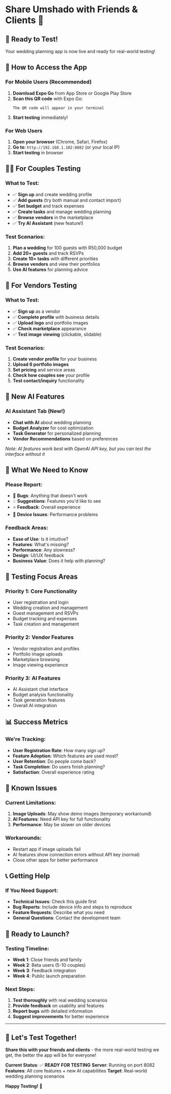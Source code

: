 # Share Umshado with Friends & Clients 👥

## 🚀 **Ready to Test!**

Your wedding planning app is now live and ready for real-world testing!

## 📱 **How to Access the App**

### **For Mobile Users (Recommended)**
1. **Download Expo Go** from App Store or Google Play Store
2. **Scan this QR code** with Expo Go:
   ```
   The QR code will appear in your terminal
   ```
3. **Start testing** immediately!

### **For Web Users**
1. **Open your browser** (Chrome, Safari, Firefox)
2. **Go to**: `http://192.168.1.102:8082` (or your local IP)
3. **Start testing** in browser

## 👰🤵 **For Couples Testing**

### **What to Test:**
- ✅ **Sign up** and create wedding profile
- ✅ **Add guests** (try both manual and contact import)
- ✅ **Set budget** and track expenses
- ✅ **Create tasks** and manage wedding planning
- ✅ **Browse vendors** in the marketplace
- ✅ **Try AI Assistant** (new feature!)

### **Test Scenarios:**
1. **Plan a wedding** for 100 guests with R50,000 budget
2. **Add 20+ guests** and track RSVPs
3. **Create 10+ tasks** with different priorities
4. **Browse vendors** and view their portfolios
5. **Use AI features** for planning advice

## 🏢 **For Vendors Testing**

### **What to Test:**
- ✅ **Sign up** as a vendor
- ✅ **Complete profile** with business details
- ✅ **Upload logo** and portfolio images
- ✅ **Check marketplace** appearance
- ✅ **Test image viewing** (clickable, slidable)

### **Test Scenarios:**
1. **Create vendor profile** for your business
2. **Upload 6 portfolio images**
3. **Set pricing** and service areas
4. **Check how couples see** your profile
5. **Test contact/inquiry** functionality

## 🤖 **New AI Features**

### **AI Assistant Tab** (New!)
- **Chat with AI** about wedding planning
- **Budget Analyzer** for cost optimization
- **Task Generator** for personalized planning
- **Vendor Recommendations** based on preferences

*Note: AI features work best with OpenAI API key, but you can test the interface without it*

## 📝 **What We Need to Know**

### **Please Report:**
- 🐛 **Bugs**: Anything that doesn't work
- 💡 **Suggestions**: Features you'd like to see
- ⭐ **Feedback**: Overall experience
- 📱 **Device Issues**: Performance problems

### **Feedback Areas:**
- **Ease of Use**: Is it intuitive?
- **Features**: What's missing?
- **Performance**: Any slowness?
- **Design**: UI/UX feedback
- **Business Value**: Does it help with planning?

## 🎯 **Testing Focus Areas**

### **Priority 1: Core Functionality**
- User registration and login
- Wedding creation and management
- Guest management and RSVPs
- Budget tracking and expenses
- Task creation and management

### **Priority 2: Vendor Features**
- Vendor registration and profiles
- Portfolio image uploads
- Marketplace browsing
- Image viewing experience

### **Priority 3: AI Features**
- AI Assistant chat interface
- Budget analysis functionality
- Task generation features
- Overall AI integration

## 📊 **Success Metrics**

### **We're Tracking:**
- **User Registration Rate**: How many sign up?
- **Feature Adoption**: Which features are used most?
- **User Retention**: Do people come back?
- **Task Completion**: Do users finish planning?
- **Satisfaction**: Overall experience rating

## 🚨 **Known Issues**

### **Current Limitations:**
1. **Image Uploads**: May show demo images (temporary workaround)
2. **AI Features**: Need API key for full functionality
3. **Performance**: May be slower on older devices

### **Workarounds:**
- Restart app if image uploads fail
- AI features show connection errors without API key (normal)
- Close other apps for better performance

## 📞 **Getting Help**

### **If You Need Support:**
- **Technical Issues**: Check this guide first
- **Bug Reports**: Include device info and steps to reproduce
- **Feature Requests**: Describe what you need
- **General Questions**: Contact the development team

## 🎉 **Ready to Launch?**

### **Testing Timeline:**
- **Week 1**: Close friends and family
- **Week 2**: Beta users (5-10 couples)
- **Week 3**: Feedback integration
- **Week 4**: Public launch preparation

### **Next Steps:**
1. **Test thoroughly** with real wedding scenarios
2. **Provide feedback** on usability and features
3. **Report bugs** with detailed information
4. **Suggest improvements** for better experience

---

## 🚀 **Let's Test Together!**

**Share this with your friends and clients** - the more real-world testing we get, the better the app will be for everyone!

**Current Status**: ✅ **READY FOR TESTING**
**Server**: Running on port 8082
**Features**: All core features + new AI capabilities
**Target**: Real-world wedding planning scenarios

**Happy Testing!** 🎊

